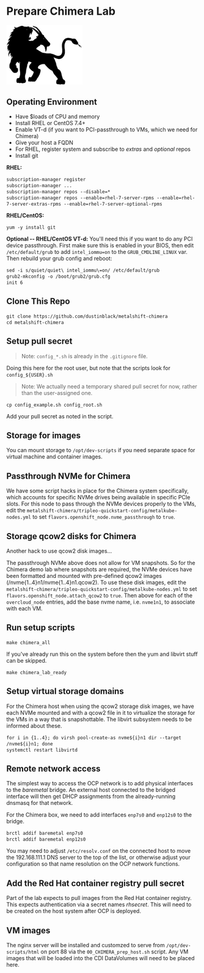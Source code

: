 # Prepare Chimera Lab

<img src="images/chimera-logo.png" alt="Chimera Logo" width="200px">

## Operating Environment

* Have $loads of CPU and memory
* Install RHEL or CentOS 7.4+
* Enable VT-d (if you want to PCI-passthrough to VMs, which we need for Chimera)
* Give your host a FQDN
* For RHEL, register system and subscribe to _extras_ and _optional_ repos
* Install git

**RHEL:**
```
subscription-manager register
subscription-manager ...
subscription-manager repos --disable=*
subscription-manager repos --enable=rhel-7-server-rpms --enable=rhel-7-server-extras-rpms --enable=rhel-7-server-optional-rpms
```

**RHEL/CentOS:**
```
yum -y install git
```

**Optional -- RHEL/CentOS VT-d:**
You'll need this if you want to do any PCI device passthrough.
First make sure this is enabled in your BIOS, then edit `/etc/default/grub` to add `intel_iommu=on` to the `GRUB_CMDLINE_LINUX` var. Then rebuild your grub config and reboot:
```
sed -i s/quiet/quiet\ intel_iommu\=on/ /etc/default/grub
grub2-mkconfig -o /boot/grub2/grub.cfg 
init 6
```

## Clone This Repo

```
git clone https://github.com/dustinblack/metalshift-chimera
cd metalshift-chimera
```

## Setup pull secret

> Note: `config_*.sh` is already in the `.gitignore` file.

Doing this here for the root user, but note that the scripts look for `config_${USER}.sh`

> Note: We actually need a temporary shared pull secret for now, rather than the user-assigned one.

```
cp config_example.sh config_root.sh
```

Add your pull secret as noted in the script.

## Storage for images

You can mount storage to `/opt/dev-scripts` if you need separate space for virtual machine and container images.

## Passthrough NVMe for Chimera

We have some script hacks in place for the Chimera system specifically, which accounts for specific NVMe drives being available in specific PCIe slots. For this node to pass through the NVMe devices properly to the VMs, edit the `metalshift-chimera/tripleo-quickstart-config/metalkube-nodes.yml` to set `flavors.openshift_node.nvme_passthrough` to `true`.

## Storage qcow2 disks for Chimera

Another hack to use qcow2 disk images...

The passthrough NVMe above does not allow for VM snapshots. So for the Chimera demo lab where snapshots are required, the NVMe devices have been formatted and mounted with pre-defined qcow2 images (/nvme{1..4}n1/nvme{1..4}n1.qcow2). To use these disk images, edit the `metalshift-chimera/tripleo-quickstart-config/metalkube-nodes.yml` to set `flavors.openshift_node.attach_qcow2` to `true`. Then above for each of the `overcloud_node` entries, add the base nvme name, i.e. `nvme1n1`, to associate with each VM.

## Run setup scripts

```
make chimera_all
```

If you've already run this on the system before then the yum and libvirt stuff can be skipped.

```
make chimera_lab_ready
```

## Setup virtual storage domains
For the Chimera host when using the qcow2 storage disk images, we have each NVMe mounted and with a qcow2 file in it to virtualize the storage for the VMs in a way that is snapshottable. The libvirt subsystem needs to be informed about these.
```
for i in {1..4}; do virsh pool-create-as nvme${i}n1 dir --target /nvme${i}n1; done
systemctl restart libvirtd
```

## Remote network access

The simplest way to access the OCP network is to add physical interfaces to the _baremetal_ bridge. An external host connected to the bridged interface will then get DHCP assignments from the already-running dnsmasq for that network.

For the Chimera box, we need to add interfaces `enp7s0` and `enp12s0` to the bridge.

```
brctl addif baremetal enp7s0
brctl addif baremetal enp12s0
```

You may need to adjust `/etc/resolv.conf` on the connected host to move the 192.168.111.1 DNS server to the top of the list, or otherwise adjust your configuration so that name resolution on the OCP network functions.

## Add the Red Hat container registry pull secret
Part of the lab expects to pull images from the Red Hat container registry. This expects authentication via a secret names _rhsecret_. This will need to be created on the host system after OCP is deployed.

## VM images
The nginx server will be installed and customzed to serve from `/opt/dev-scripts/html` on port 88 via the `00_CHIMERA_prep_host.sh` script. Any VM images that will be loaded into the CDI DataVolumes will need to be placed here.
